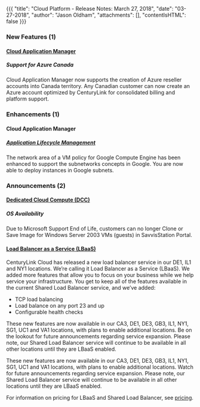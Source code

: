 {{{
"title": "Cloud Platform - Release Notes: March 27, 2018",
"date": "03-27-2018",
"author": "Jason Oldham",
"attachments": [],
"contentIsHTML": false
}}}

### New Features (1)

#### [Cloud Application Manager](//www.ctl.io/cloud-application-manager/)

##### Support for Azure Canada

Cloud Application Manager now supports the creation of Azure reseller accounts into Canada territory. Any Canadian customer can now create an Azure account optimized by CenturyLink for consolidated billing and platform support.

### Enhancements (1)

#### Cloud Application Manager

##### [Application Lifecycle Management](//www.ctl.io/cloud-application-manager/application-lifecycle-management/)

The network area of a VM policy for Google Compute Engine has been enhanced to support the subnetworks concepts in Google. You are now able to deploy instances in Google subnets.

### Announcements (2)

#### [Dedicated Cloud Compute (DCC)](//www.ctl.io/dedicated-cloud-compute/)

##### OS Availability

Due to Microsoft Support End of Life, customers can no longer Clone or Save Image for Windows Server 2003 VMs (guests) in SavvisStation Portal.

#### [Load Balancer as a Service (LBaaS)](//www.ctl.io/load-balancing/)

CenturyLink Cloud has released a new load balancer service in our DE1, IL1 and NY1 locations. We’re calling it Load Balancer as a Service (LBaaS). We added more features that allow you to focus on your business while we help service your infrastructure. You get to keep all of the features available in the current Shared Load Balancer service, and we’ve added:

* TCP load balancing
* Load balance on any port 23 and up
* Configurable health checks

These new features are now available in our CA3, DE1, DE3, GB3, IL1, NY1, SG1, UC1 and VA1 locations, with plans to enable additional locations. Be on the lookout for future announcements regarding service expansion. Please note, our Shared Load Balancer service will continue to be available in all other locations until they are LBaaS enabled.

These new features are now available in our CA3, DE1, DE3, GB3, IL1, NY1, SG1, UC1 and VA1 locations, with plans to enable additional locations. Watch for future announcements regarding service expansion. Please note, our Shared Load Balancer service will continue to be available in all other locations until they are LBaaS enabled.

For information on pricing for LBaaS and Shared Load Balancer, see [pricing](//www.ctl.io/pricing).

